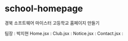 # school-homepage
경북 소프트웨어 마이스터 고등학교 홈페이지 만들기


팀장 : 박지현
Home.jsx : 
Club.jsx : 
Notice.jsx : 
Contact.jsx : 
